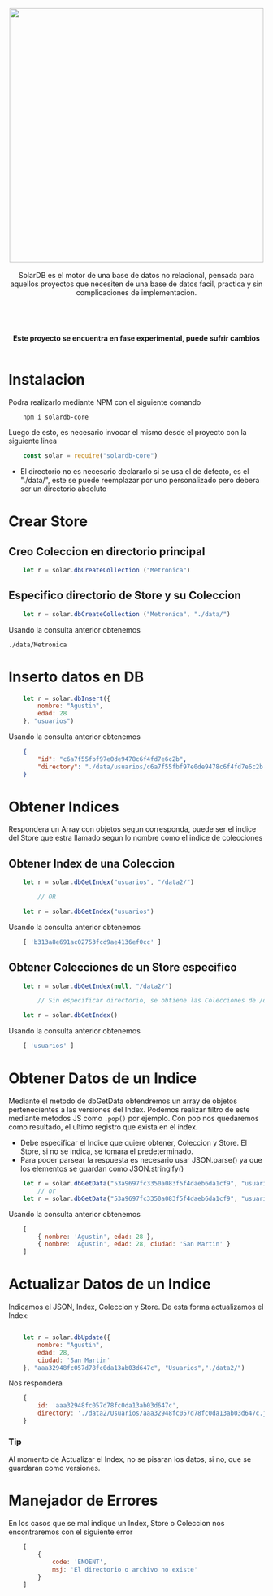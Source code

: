 



<p align="center">
  <img width="500" src="https://github.com/gusgeek/SolarDB-Core/blob/main/logo.svg">
  <br>
  <br>
  SolarDB es el motor de una base de datos no relacional, pensada para aquellos proyectos que necesiten de una base de datos facil, practica y sin complicaciones de implementacion.
</p>



#


<p align="center">
  <br><br>
  <strong>
    Este proyecto se encuentra en fase experimental, puede sufrir cambios
  </strong>
  <br><br>
</p>

# Instalacion

Podra realizarlo mediante NPM con el siguiente comando

```
    npm i solardb-core
```
Luego de esto, es necesario invocar el mismo desde el proyecto con la siguiente linea

```js
    const solar = require("solardb-core")
```


- El directorio no es necesario declararlo si se usa el de defecto, es el "./data/", este se puede reemplazar por uno personalizado pero debera ser un directorio absoluto

# Crear Store

## Creo Coleccion en directorio principal
```js
    let r = solar.dbCreateCollection ("Metronica")
```

## Especifico directorio de Store y su Coleccion

```js
    let r = solar.dbCreateCollection ("Metronica", "./data/")
```

Usando la consulta anterior obtenemos 

`./data/Metronica`

# Inserto datos en DB

```js
    let r = solar.dbInsert({
        nombre: "Agustin",
        edad: 28
    }, "usuarios")

```

Usando la consulta anterior obtenemos 

```json
    {
        "id": "c6a7f55fbf97e0de9478c6f4fd7e6c2b",
        "directory": "./data/usuarios/c6a7f55fbf97e0de9478c6f4fd7e6c2b.json"
    }
```

# Obtener Indices

Respondera un Array con objetos segun corresponda, puede ser el indice del Store que estra llamado segun lo nombre como el indice de colecciones

## Obtener Index de una Coleccion

```js
    let r = solar.dbGetIndex("usuarios", "/data2/")

        // OR

    let r = solar.dbGetIndex("usuarios")
```

Usando la consulta anterior obtenemos

```js
    [ 'b313a8e691ac02753fcd9ae4136ef0cc' ]
```

## Obtener Colecciones de un Store especifico

```js
    let r = solar.dbGetIndex(null, "/data2/")

        // Sin especificar directorio, se obtiene las Colecciones de /data

    let r = solar.dbGetIndex()
```

Usando la consulta anterior obtenemos

```js
    [ 'usuarios' ]
```
# Obtener Datos de un Indice

 Mediante el metodo de dbGetData obtendremos un array de objetos pertenecientes a las versiones del Index. Podemos realizar filtro de este mediante metodos JS como `.pop()` por ejemplo. Con pop nos quedaremos como resultado, el ultimo registro que exista en el index.


- Debe especificar el Indice que quiere obtener, Coleccion y Store. El Store, si no se indica, se tomara el predeterminado.
- Para poder parsear la respuesta es necesario usar JSON.parse() ya que los elementos se guardan como JSON.stringify()


```js
    let r = solar.dbGetData("53a9697fc3350a083f5f4daeb6da1cf9", "usuarios", "./data/")
        // or
    let r = solar.dbGetData("53a9697fc3350a083f5f4daeb6da1cf9", "usuarios")
```

Usando la consulta anterior obtenemos

```js
    [
        { nombre: 'Agustin', edad: 28 },
        { nombre: 'Agustin', edad: 28, ciudad: 'San Martin' }
    ]
```


# Actualizar Datos de un Indice

 Indicamos el JSON, Index, Coleccion y Store. 
 De esta forma actualizamos el Index:

```js

    let r = solar.dbUpdate({
        nombre: "Agustin",
        edad: 28,
        ciudad: 'San Martin'
    }, "aaa32948fc057d78fc0da13ab03d647c", "Usuarios","./data2/")

```

Nos respondera 

```js
    {
        id: 'aaa32948fc057d78fc0da13ab03d647c',
        directory: './data2/Usuarios/aaa32948fc057d78fc0da13ab03d647c.json'
    }
```
### Tip
Al momento de Actualizar el Index, no se pisaran los datos, si no, que se guardaran como versiones.


# Manejador de Errores

En los casos que se mal indique un Index, Store o Coleccion nos encontraremos con el siguiente error

```js
    [ 
        { 
            code: 'ENOENT',
            msj: 'El directorio o archivo no existe' 
        } 
    ]
```
